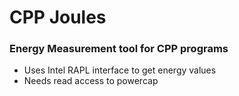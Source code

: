 # CPP Joules

### Energy Measurement tool for CPP programs

- Uses Intel RAPL interface to get energy values
- Needs read access to powercap
